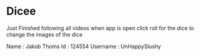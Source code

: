 # Dicee

Just Finished following all videos when app is open click roll for the dice to change the images of the dice

Name : Jakob Thoms
Id : 124554
Username : UnHappySlushy
